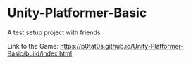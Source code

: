 # Unity-Platformer-Basic
A  test setup project with friends  

  
Link to the Game: https://p0tat0s.github.io/Unity-Platformer-Basic/build/index.html
